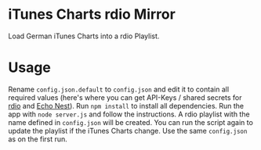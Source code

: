 # iTunes Charts rdio Mirror

Load German iTunes Charts into a rdio Playlist.

# Usage

Rename `config.json.default` to `config.json` and edit it to contain all required values (here's where you can get API-Keys / shared secrets for [rdio](http://rdio.mashery.com/member/register) and [Echo Nest](http://developer.echonest.com/account/register)). Run `npm install` to install all dependencies. Run the app with `node server.js` and follow the instructions. A rdio playlist with the name defined in `config.json` will be created. You can run the script again to update the playlist if the iTunes Charts change. Use the same `config.json` as on the first run.